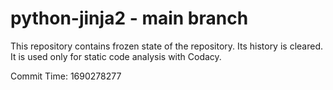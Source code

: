 # python-jinja2 - main branch

This repository contains frozen state of the repository.
Its history is cleared. It is used only for static code
analysis with Codacy.

Commit Time: 1690278277